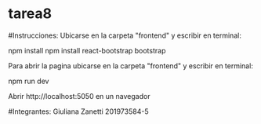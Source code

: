 # tarea8
#Instrucciones:
Ubicarse en la carpeta "frontend" y escribir en terminal: 

npm install
npm install react-bootstrap bootstrap

Para abrir la pagina ubicarse en la carpeta "frontend" y escribir en terminal:

npm run dev

Abrir http://localhost:5050 en un navegador

#Integrantes:
Giuliana Zanetti 201973584-5
